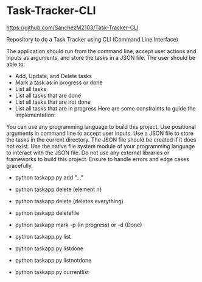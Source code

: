 # Task-Tracker-CLI
https://github.com/SanchezM2103/Task-Tracker-CLI

Repository to do a Task Tracker using CLI (Command Line Interface)

The application should run from the command line, accept user actions and inputs as arguments, and store the tasks in a JSON file. The user should be able to:

- Add, Update, and Delete tasks
- Mark a task as in progress or done
- List all tasks
- List all tasks that are done
- List all tasks that are not done
- List all tasks that are in progress
Here are some constraints to guide the implementation:

You can use any programming language to build this project.
Use positional arguments in command line to accept user inputs.
Use a JSON file to store the tasks in the current directory.
The JSON file should be created if it does not exist.
Use the native file system module of your programming language to interact with the JSON file.
Do not use any external libraries or frameworks to build this project.
Ensure to handle errors and edge cases gracefully.

- python taskapp.py add "..."

- python taskapp delete (element n)

- python taskapp delete (deletes everything)

- python taskapp deletefile

- python taskapp mark -p (In progress) or -d (Done)

- python taskapp.py list

- python taskapp.py listdone

- python taskapp.py listnotdone

- python taskapp.py currentlist
